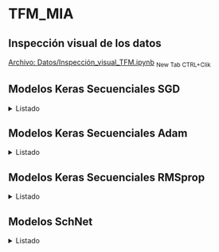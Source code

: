 # TFM_MIA
## Inspección visual de los datos
[Archivo: Datos/Inspección_visual_TFM.ipynb](https://github.com/chusoHub/TFM_MIA/blob/main/Datos/Inspección_visual_TFM.ipynb) <sub>New Tab CTRL+Clik</sub>

## Modelos Keras Secuenciales SGD
<details>
<summary>Listado</summary>
<!--All you need is a blank line-->

### Modelo SGD 1
*   3 capas ocultas densas de 200, 500 y 500 unidades
*   Activación 'Relu'
*   Loss MSE
*   Métrica MAE
*   SGD Learning Rate 1e-2 Momentum 0.0
*   2000 epochs

Validación:
*   loss (mse): 1.7178e-05 
*   mean_absolute_error: 0.0017

Test:
*   loss (mse): 4.8378e-04
*   mean_absolute_error: 0.0022

[Archivo: Modelos_Keras_Secuenciales/keras_seq_sgd_1.ipynb](https://github.com/chusoHub/TFM_MIA/blob/main/Modelos_Keras_Secuenciales/keras_seq_sgd_1.ipynb) <sub>New Tab CTRL+Clik</sub>
### Modelo SGD 2
*   3 capas ocultas densas de 200, 500 y 500 unidades
*   Activación 'Relu'
*   Loss MSE
*   Métrica MAE
*   SGD Learning Rate 1e-2 Momentum 0.0
*   2000 epochs
*   Reentrenamiento 1e-4 100 epochs
*   Reentrenamiento 1e-6 100 epochs
*   Reentrenamiento 1e-8 100 epochs

Validación:
*   loss (mse): 1.6339e-05  
*   mean_absolute_error: 0.0016 

Test:
*   loss (mse): 4.8143e-04 
*   mean_absolute_error: 0.0021

[Archivo: Modelos_Keras_Secuenciales/keras_seq_sgd_2.ipynb](https://github.com/chusoHub/TFM_MIA/blob/main/Modelos_Keras_Secuenciales/keras_seq_sgd_2.ipynb) <sub>New Tab CTRL+Clik</sub>
### Modelo SGD 3
*   3 capas ocultas densas de 200, 500 y 500 unidades
*   Activación 'Relu'
*   Loss MSE
*   Métrica MAE
*   SGD Learning Rate 1e-6 Momentum 0.0
*   2000 epochs

Validación:
*   loss (mse): 0.0705 
*   mean_absolute_error: 0.1821  

Test:
*   loss (mse): 0.0363 
*   mean_absolute_error: 0.1458 

[Archivo: Modelos_Keras_Secuenciales/keras_seq_sgd_3.ipynb](https://github.com/chusoHub/TFM_MIA/blob/main/Modelos_Keras_Secuenciales/keras_seq_sgd_3.ipynb) <sub>New Tab CTRL+Clik</sub>
### Modelo SGD 4
*   5 capas ocultas densas de 200, 500, 500, 1000, 1000 unidades
*   Activación 'Relu'
*   Loss MSE
*   Métrica MAE
*   SGD Learning Rate 1e-2 Momentum 0.0
*   2000 epochs

Validación:
*   loss (mse): 9.2932e-06 
*   mean_absolute_error: 0.0014  

Test:
*   loss (mse): 4.6964e-04  
*   mean_absolute_error: 0.0018 

[Archivo: Modelos_Keras_Secuenciales/keras_seq_sgd_4.ipynb](https://github.com/chusoHub/TFM_MIA/blob/main/Modelos_Keras_Secuenciales/keras_seq_sgd_4.ipynb) <sub>New Tab CTRL+Clik</sub>
### Modelo SGD 5
*   5 capas ocultas densas de 200, 500, 500, 1000, 1000 unidades
*   Activación 'Relu'
*   Loss MSE
*   Métrica MAE
*   SGD Learning Rate 1e-6 Momentum 0.0
*   2000 epochs

Validación:
*   loss (mse): 0.1981 
*   mean_absolute_error: 0.2315  

Test:
*   loss (mse): 0.0693  
*   mean_absolute_error: 0.1239

[Archivo: Modelos_Keras_Secuenciales/keras_seq_sgd_5.ipynb](https://github.com/chusoHub/TFM_MIA/blob/main/Modelos_Keras_Secuenciales/keras_seq_sgd_5.ipynb) <sub>New Tab CTRL+Clik</sub>
### Modelo SGD 6
*   6 capas ocultas densas de 200, 500, 500, 1000, 1000, 1000 unidades
*   Activación 'Relu'
*   Loss MSE
*   Métrica MAE
*   SGD Learning Rate 1e-2 Momentum 0.0
*   2000 epochs

Validación:
*   loss (mse): 9.7216e-06 
*   mean_absolute_error: 0.0014  

Test:
*   loss (mse): 4.8224e-04 
*   mean_absolute_error: 0.0018 

[Archivo: Modelos_Keras_Secuenciales/keras_seq_sgd_6.ipynb](https://github.com/chusoHub/TFM_MIA/blob/main/Modelos_Keras_Secuenciales/keras_seq_sgd_6.ipynb) <sub>New Tab CTRL+Clik</sub>
### Modelo SGD 7
*   5 capas ocultas densas de 200, 500, 500, 1000, 1000 unidades
*   Activación LeakyReLU(alpha=0.1)
*   Loss MSE
*   Métrica MAE
*   SGD Learning Rate 1e-2 Momentum 0.0
*   2000 epochs

Validación:
*   loss (mse): 1.0303e-05 
*   mean_absolute_error: 0.0013 

Test:
*   loss (mse): 4.6974e-04 
*   mean_absolute_error: 0.0018 

[Archivo: Modelos_Keras_Secuenciales/keras_seq_sgd_7.ipynb](https://github.com/chusoHub/TFM_MIA/blob/main/Modelos%20Keras%20Secuenciales/keras_seq_sgd_7.ipynb) <sub>New Tab CTRL+Clik</sub>
### Modelo SGD 8
*   6 capas ocultas densas de 200, 500, 500, 1000, 1000, 2000 unidades
*   Activación 'Relu'
*   Loss MSE
*   Métrica MAE
*   SGD Learning Rate 1e-2 Momentum 0.0
*   2000 epochs

Validación:
*   loss (mse): 9.7799e-06 
*   mean_absolute_error: 0.0013 

Test:
*   loss (mse): 4.7878e-04 
*   mean_absolute_error: 0.0017

[Archivo: Modelos_Keras_Secuenciales/keras_seq_sgd_8.ipynb](https://github.com/chusoHub/TFM_MIA/blob/main/Modelos_Keras_Secuenciales/keras_seq_sgd_8.ipynb) <sub>New Tab CTRL+Clik</sub>
### Modelo SGD 9
*   6 capas ocultas densas de 200, 500, 500, 1000, 1000, 1000 unidades
*   Activación LeakyReLU(alpha=0.1)
*   Loss MSE
*   Métrica MAE
*   SGD Learning Rate 1e-2 Momentum 0.0
*   2000 epochs

Validación:
*   loss (mse): 1.0371e-05 
*   mean_absolute_error: 0.0013 

Test:
*   loss (mse): 4.7708e-04 
*   mean_absolute_error: 0.0018

[Archivo: Modelos_Keras_Secuenciales/keras_seq_sgd_9.ipynb](https://github.com/chusoHub/TFM_MIA/blob/main/Modelos_Keras_Secuenciales/keras_seq_sgd_9.ipynb) <sub>New Tab CTRL+Clik</sub>
### Modelo SGD 10
*   6 capas ocultas densas de 200, 500, 500, 1000, 1000, 2000 unidades
*   Activación LeakyReLU(alpha=0.1)
*   Loss MSE
*   Métrica MAE
*   SGD Learning Rate 1e-2  Momentum 0.0
*   2000 epochs

Validación:
*   loss (mse): 9.6351e-06 
*   mean_absolute_error: 0.0012

Test:
*   loss (mse): 4.8066e-04 
*   mean_absolute_error: 0.0017

[Archivo: Modelos_Keras_Secuenciales/keras_seq_sgd_10.ipynb](https://github.com/chusoHub/TFM_MIA/blob/main/Modelos_Keras_Secuenciales/keras_seq_sgd_10.ipynb) <sub>New Tab CTRL+Clik</sub>
### Modelo SGD 11
*   5 capas ocultas densas de 500, 1000, 1000, 2000, 2000 unidades
*   Activación LeakyReLU(alpha=0.1) 
*   Loss MSE
*   Métrica MAE
*   SGD Learning Rate 1e-2 Momentum 0.0
*   2000 epochs


Validación:
*   loss (mse): 9.1313e-06 
*   mean_absolute_error: 0.0010

Test:
*   loss (mse): 4.7173e-04 
*   mean_absolute_error: 0.0015

[Archivo: Modelos_Keras_Secuenciales/keras_seq_sgd_11.ipynb](https://github.com/chusoHub/TFM_MIA/blob/main/Modelos_Keras_Secuenciales/keras_seq_sgd_11.ipynb) <sub>New Tab CTRL+Clik</sub>
### Modelo SGD 12
*   5 capas ocultas densas de 500, 1000, 1000, 2000, 2000 unidades
*   Activación LeakyReLU(alpha=0.1)
*   Loss MSE
*   Métrica MAE
*   SGD Learning Rate 1e-2 Momentum 0.0
*   2000 epochs
*   Reentrenamiento 1e-4, 25 epochs

Validación:
*   loss (mse): 9.2066e-06
*   mean_absolute_error: 0.0010

Test:
*   loss (mse): 4.7189e-04 
*   mean_absolute_error: 0.0015

[Archivo: Modelos_Keras_Secuenciales/keras_seq_sgd_12.ipynb](https://github.com/chusoHub/TFM_MIA/blob/main/Modelos_Keras_Secuenciales/keras_seq_sgd_12.ipynb) <sub>New Tab CTRL+Clik</sub>
### Modelo SGD 13
*   5 capas ocultas densas de 500, 1000, 1000, 2000, 2000 unidades
*   Activación LeakyReLU(alpha=0.1)
*   Loss MSE
*   Métrica MAE
*   SGD Learning Rate 1e-2 momentum 0.2
*   2000 epochs
*   Reentrenamiento 1e-4, 25 epochs

Validación:
*   loss (mse): 9.6475e-06 
*   mean_absolute_error: 0.0010

Test:
*   loss (mse): 5.1486e-04 
*   mean_absolute_error: 0.0016 

[Archivo: Modelos_Keras_Secuenciales/keras_seq_sgd_13.ipynb](https://github.com/chusoHub/TFM_MIA/blob/main/Modelos_Keras_Secuenciales/keras_seq_sgd_13.ipynb) <sub>New Tab CTRL+Clik</sub>
### Modelo SGD 14
*   3 capas ocultas densas de 200, 500 y 500 unidades
*   Activación 'Relu'
*   Loss MSLE
*   Métrica MAE
*   SGD Learning Rate 1e-2 Momentum 0.0
*   2000 epochs

Validación:
*   loss (msle): 7.4050e-06 
*   mean_absolute_error: 0.0020 

Test:
*   loss (msle): 2.3492e-04 
*   mean_absolute_error: 0.0021 

[Archivo: Modelos_Keras_Secuenciales/keras_seq_sgd_14.ipynb](https://github.com/chusoHub/TFM_MIA/blob/main/Modelos_Keras_Secuenciales/keras_seq_sgd_14.ipynb) <sub>New Tab CTRL+Clik</sub>
### Modelo SGD 15
*   5 capas ocultas densas de 500, 1000, 1000, 2000, 2000 unidades
*   Activación LeakyReLU(alpha=0.1)
*   Loss MSLE
*   Métrica MAE
*   SGD Learning Rate 1e-2 Momentum 0.0
*   2000 epochs
*   Reentrenamiento 1e-4, 25 epochs


Validación:
*   loss (msle): 4.1691e-06 
*   mean_absolute_error: 9.7133e-04

Test:
*   loss (msle): 2.3345e-04 
*   mean_absolute_error: 0.0014 

[Archivo: Modelos_Keras_Secuenciales/keras_seq_sgd_15.ipynb](https://github.com/chusoHub/TFM_MIA/blob/main/Modelos_Keras_Secuenciales/keras_seq_sgd_15.ipynb) <sub>New Tab CTRL+Clik</sub>
### Modelo SGD 16
*   5 capas ocultas densas de 500, 1000, 1000, 2000, 2000 unidades
*   Activación LeakyReLU(alpha=0.1)
*   Loss MSE
*   Métrica MAE
*   SGD Learning Rate 1e-2 Momentum 0.0
*   ReduceLrEarlyStoppingBest 1e-6
*   5000 epochs


Validación:
*   loss (mse): 0.0011
*   mean_absolute_error: 1.0106e-05

Test:
*   loss (msle): 4.7435e-04
*   mean_absolute_error: 0.0016

[Archivo: Modelos_Keras_Secuenciales/keras_seq_sgd_16.ipynb](https://github.com/chusoHub/TFM_MIA/blob/main/Modelos_Keras_Secuenciales/keras_seq_sgd_16.ipynb) <sub>New Tab CTRL+Clik</sub>


</details>

## Modelos Keras Secuenciales Adam
<details>
<summary>Listado</summary>

### Modelo Adam  1
*   3 capas ocultas densas de 200, 500 y 500 unidades
*   Activación 'Relu'
*   Loss MSE
*   Métrica MAE
*   Adam Learning Rate 1e-2
*   2000 epochs

Validación:
*   loss (mse): 2.8247e-05 
*   mean_absolute_error: 0.0039 

Test:
*   loss (mse): 4.8438e-04 
*   mean_absolute_error: 0.0047 

[Archivo: Modelos_Keras_Secuenciales/keras_seq_adam_1.ipynb](https://github.com/chusoHub/TFM_MIA/blob/main/Modelos_Keras_Secuenciales/keras_seq_adam_1.ipynb) <sub>New Tab CTRL+Clik</sub>
### Modelo Adam  2
*   3 capas ocultas densas de 200, 500 y 500 unidades
*   Activación 'Relu'
*   Loss MSE
*   Métrica MAE
*   Adam Learning Rate 1e-6
*   2000 epochs

Validación:
*   loss (mse): 3.4023e-05 
*   mean_absolute_error: 0.0044  

Test:
*   loss (mse): 4.9038e-04 
*   mean_absolute_error: 0.0049 

[Archivo: Modelos_Keras_Secuenciales/keras_seq_adam_2.ipynb](https://github.com/chusoHub/TFM_MIA/blob/main/Modelos_Keras_Secuenciales/keras_seq_adam_2.ipynb) <sub>New Tab CTRL+Clik</sub>
### Modelo Adam  3
*   5 capas ocultas densas de 200, 500, 500, 1000, 1000 unidades
*   Activación 'Relu'
*   Loss MSE
*   Métrica MAE
*   Adam Learning Rate 1e-6
*   2000 epochs

Validación:
*   loss (mse): 1.5672e-05
*   mean_absolute_error: 0.0017  

Test:
*   loss (mse): 4.7965e-04 
*   mean_absolute_error: 0.0020 

[Archivo: Modelos_Keras_Secuenciales/keras_seq_adam_3.ipynb](https://github.com/chusoHub/TFM_MIA/blob/main/Modelos_Keras_Secuenciales/keras_seq_adam_3.ipynb) <sub>New Tab CTRL+Clik</sub>
### Modelo Adam  4
*   5 capas ocultas densas de 200, 500, 500, 1000, 1000 unidades
*   Activación LeakyReLU(alpha=0.1)
*   Loss MSE
*   Métrica MAE
*   Adam Learning Rate 1e-6
*   2000 epochs


Validación:
*   loss (mse): 1.3146e-05 
*   mean_absolute_error: 0.0016  

Test:
*   loss (mse): 4.7908e-04  
*   mean_absolute_error: 0.0018  

[Archivo: Modelos_Keras_Secuenciales/keras_seq_adam_4.ipynb](https://github.com/chusoHub/TFM_MIA/blob/main/Modelos_Keras_Secuenciales/keras_seq_adam_4.ipynb) <sub>New Tab CTRL+Clik</sub>
### Modelo Adam  5
*   6 capas ocultas densas de 200, 500, 500, 1000, 1000, 1000 unidades
*   Activación LeakyReLU(alpha=0.1)
*   Loss MSE
*   Métrica MAE
*   Adam Learning Rate 1e-6
*   2000 epochs

Validación:
*   loss (mse): 1.4982e-05 
*   mean_absolute_error: 0.0015

Test:
*   loss (mse): 4.8188e-04 
*   mean_absolute_error: 0.0017

[Archivo: Modelos_Keras_Secuenciales/keras_seq_adam_5.ipynb](https://github.com/chusoHub/TFM_MIA/blob/main/Modelos_Keras_Secuenciales/keras_seq_adam_5.ipynb) <sub>New Tab CTRL+Clik</sub>
### Modelo Adam 6
*   6 capas ocultas densas de 200, 500, 500, 1000, 1000, 2000 unidades
*   Activación LeakyReLU(alpha=0.1)
*   Loss MSE
*   Métrica MAE
*   Adam Learning Rate 1e-6
*   2000 epochs

Validación:
*   loss (mse): 2.2877e-05 
*   mean_absolute_error: 0.0015

Test:
*   loss (mse): 5.2285e-04 
*   mean_absolute_error: 0.0018

[Archivo: Modelos_Keras_Secuenciales/keras_seq_adam_6.ipynb](https://github.com/chusoHub/TFM_MIA/blob/main/Modelos_Keras_Secuenciales/keras_seq_adam_6.ipynb) <sub>New Tab CTRL+Clik</sub>
### Modelo Adam 7
*   5 capas ocultas densas de 200, 500, 500, 1000, 1000 unidades
*   Activación LeakyReLU(alpha=0.1)
*   Loss MSE
*   Métrica MAE
*   Adam Learning Rate 1e-6
*   2000 epochs
*   Reentrenamiento 1e-8 25 epochs

Validación:
*   loss (mse): 1.3088e-05 
*   mean_absolute_error: 0.0016

Test:
*   loss (mse): 4.8191e-04 
*   mean_absolute_error: 0.0019

[Archivo: Modelos_Keras_Secuenciales/keras_seq_adam_7.ipynb](https://github.com/chusoHub/TFM_MIA/blob/main/Modelos_Keras_Secuenciales/keras_seq_adam_7.ipynb) <sub>New Tab CTRL+Clik</sub>

### Modelo Adam 8
*   6 capas ocultas densas de 200, 500, 500, 1000, 1000, 2000 unidades
*   Activación LeakyReLU(alpha=0.1)
*   Loss MSE
*   Métrica MAE
*   Adam Learning Rate 1e-4
*   2000 epochs

Validación:
*   loss (mse): 1.9506e-06 
*   mean_absolute_error: 9.3333e-04 

Test:
*   loss (mse): 8.7174e-04 
*   mean_absolute_error: 0.0032 

[Archivo: Modelos_Keras_Secuenciales/keras_seq_adam_8.ipynb](https://github.com/chusoHub/TFM_MIA/blob/main/Modelos_Keras_Secuenciales/keras_seq_adam_8.ipynb) <sub>New Tab CTRL+Clik</sub>
### Modelo Adam 9
*   5 capas ocultas densas de 500, 1000, 1000, 2000, 2000 unidades
*   Activación LeakyReLU(alpha=0.1)
*   Loss MSE
*   Métrica MAE
*   Adam Learning Rate 1e-6
*   2000 epochs


Validación:
*   loss (mse): 2.0710e-05 
*   mean_absolute_error: 0.0013 

Test:
*   loss (mse): 5.2445e-04 
*   mean_absolute_error: 0.0017 

[Archivo: Modelos_Keras_Secuenciales/keras_seq_adam_9.ipynb](https://github.com/chusoHub/TFM_MIA/blob/main/Modelos_Keras_Secuenciales/keras_seq_adam_9.ipynb) <sub>New Tab CTRL+Clik</sub>
### Modelo Adam 10
*   6 capas ocultas densas de 200, 500, 500, 1000, 1000, 2000 unidades
*   Activación LeakyReLU(alpha=0.1)
*   Loss MSE
*   Métrica MAE
*   Adam Learning Rate 1e-2
*   2000 epochs

Validación:
*   loss (mse): 2.4614e-04 
*   mean_absolute_error: 0.0118 

Test:
*   loss (mse): 6.3948e-04 
*   mean_absolute_error: 0.0108  

[Archivo: Modelos_Keras_Secuenciales/keras_seq_adam_10.ipynb](https://github.com/chusoHub/TFM_MIA/blob/main/Modelos_Keras_Secuenciales/keras_seq_adam_10.ipynb) <sub>New Tab CTRL+Clik</sub>
### Modelo Adam 11
*   6 capas ocultas densas de 200, 500, 500, 1000, 1000, 2000 unidades
*   Activación LeakyReLU(alpha=0.1)
*   Loss MSE
*   Métrica MAE
*   Adam Learning Rate 1e-4
*   2000 epochs
*   Reentrenamiento 1e-6, 25 epochs


Validación:
*   loss (mse): 1.6204e-06 
*   mean_absolute_error: 8.3836e-04 

Test:
*   loss (mse): 9.5112e-04 
*   mean_absolute_error: 0.0032 

[Archivo: Modelos_Keras_Secuenciales/keras_seq_adam_11.ipynb](https://github.com/chusoHub/TFM_MIA/blob/main/Modelos_Keras_Secuenciales/keras_seq_adam_11.ipynb) <sub>New Tab CTRL+Clik</sub>

### Modelo Adam 12
*   6 capas ocultas densas de 200, 500, 500, 1000, 1000, 2000 unidades
*   Activación LeakyReLU(alpha=0.1)
*   Loss MSE
*   Métrica MAE
*   Adam Learning Rate 1e-3
*   Regularización kernel_regularizer='l2'
*   2000 epochs

Validación:
*   loss (mse): 0.0029 
*   mean_absolute_error: 0.0118 

Test:
*   loss (mse): 0.0033 
*   mean_absolute_error: 0.0113 

[Archivo: Modelos_Keras_Secuenciales/keras_seq_adam_12.ipynb](https://github.com/chusoHub/TFM_MIA/blob/main/Modelos_Keras_Secuenciales/keras_seq_adam_12.ipynb) <sub>New Tab CTRL+Clik</sub>

### Modelo Adam 13
*   6 capas ocultas densas de 200, 500, 500, 1000, 1000, 2000 unidades
*   Activación LeakyReLU(alpha=0.1)
*   Loss MSE
*   Métrica MAE
*   Adam Learning Rate 1e-5
*   2000 epochs

Validación:
*   loss (mse): 1.8824e-06 
*   mean_absolute_error: 7.7932e-04 

Test:
*   loss (mse): 0.0012 
*   mean_absolute_error: 0.0021 

[Archivo: Modelos_Keras_Secuenciales/keras_seq_adam_13.ipynb](https://github.com/chusoHub/TFM_MIA/blob/main/Modelos_Keras_Secuenciales/keras_seq_adam_13.ipynb) <sub>New Tab CTRL+Clik</sub>

### Modelo Adam 14
*   6 capas ocultas densas de 200, 500, 500, 1000, 1000, 2000 unidades
*   Activación LeakyReLU(alpha=0.1)
*   Loss MSE
*   Métrica MAE
*   Adam Learning Rate 1e-4
*   1 Dropout 0.1
*   2000 epochs

Validación:
*   loss (mse): 1.1545e-05 
*   mean_absolute_error: 0.0023 

Test:
*   loss (mse): 6.6990e-04 
*   mean_absolute_error: 0.0039 

[Archivo: Modelos_Keras_Secuenciales/keras_seq_adam_14.ipynb](https://github.com/chusoHub/TFM_MIA/blob/main/Modelos_Keras_Secuenciales/keras_seq_adam_14.ipynb) <sub>New Tab CTRL+Clik</sub>

### Modelo Adam 15
*   5 capas ocultas densas de 500, 1000, 1000, 2000, 2000 unidades
*   Activación LeakyReLU(alpha=0.1)
*   Loss MSLE
*   Métrica MAE
*   Adam Learning Rate 1e-6
*   2000 epochs


Validación:
*   loss (msle): 3.1211e-06  
*   mean_absolute_error: 0.0023 

Test:
*   loss (msle): 9.7463e-04 
*   mean_absolute_error: 0.0013 

[Archivo: Modelos_Keras_Secuenciales/keras_seq_adam_15.ipynb](https://github.com/chusoHub/TFM_MIA/blob/main/Modelos_Keras_Secuenciales/keras_seq_adam_15.ipynb) <sub>New Tab CTRL+Clik</sub>

### Modelo Adam 16
*   5 capas ocultas densas de 500, 1000, 1000, 2000, 2000 unidades
*   Activación LeakyReLU(alpha=0.1)
*   Loss MSE
*   Métrica MAE
*   Adam Learning Rate 1e-4
*   ReduceLrEarlyStoppingBest 1e-10
*   5000 epochs

Validación:
*   loss (mse): 3.6459e-07
*   mean_absolute_error: 3.5422e-04

Test:
*   loss (mse): 0.0011
*   mean_absolute_error: 0.0023

[Archivo: Modelos_Keras_Secuenciales/keras_seq_adam_16.ipynb](https://github.com/chusoHub/TFM_MIA/blob/main/Modelos_Keras_Secuenciales/keras_seq_adam_16.ipynb) <sub>New Tab CTRL+Clik</sub>

### Modelo Adam 17
*   5 capas ocultas densas de 200, 500, 500, 1000, 1000, 2000 unidades
*   Activación LeakyReLU(alpha=0.1)
*   Loss MSE
*   Métrica MAE
*   Adam Learning Rate 1e-2
*   15 epochs
*   Reentrenamiento 1e-4 50
*   Reentrenamiento 1e-6 1500

Validación:
*   loss (mse): 2.8956e-05
*   mean_absolute_error: 0.0033

Test:
*   loss (mse): 0.0015
*   mean_absolute_error: 0.0246

[Archivo: Modelos_Keras_Secuenciales/keras_seq_adam_17.ipynb](https://github.com/chusoHub/TFM_MIA/blob/main/Modelos_Keras_Secuenciales/keras_seq_adam_17.ipynb) <sub>New Tab CTRL+Clik</sub>


</details>


## Modelos Keras Secuenciales RMSprop
<details>
<summary>Listado</summary>

### Modelo RMSprop 1
*   3 capas ocultas densas de 200, 500 y 500 unidades
*   Activación 'Relu'
*   Loss MSE
*   Métrica MAE
*   RMSprop Learning Rate 1e-2
*   2000 epochs

Validación:
*   loss (mse): 6.8896e-05 
*   mean_absolute_error: 0.0056

Test:
*   loss (mse): 5.3990e-04 
*   mean_absolute_error: 0.0057 

[Archivo: Modelos_Keras_Secuenciales/keras_seq_rmsprop_1.ipynb](https://github.com/chusoHub/TFM_MIA/blob/main/Modelos_Keras_Secuenciales/keras_seq_rmsprop_1.ipynb) <sub>New Tab CTRL+Clik</sub>
### Modelo RMSprop 2
*   3 capas ocultas densas de 200, 500 y 500 unidades
*   Activación 'Relu'
*   Loss MSE
*   Métrica MAE
*   RMSprop Learning Rate 1e-6
*   2000 epochs

Validación:
*   loss (mse): 2.5159e-05 
*   mean_absolute_error: 0.0024

Test:
*   loss (mse): 4.5581e-04 
*   mean_absolute_error: 0.0024 

[Archivo: Modelos_Keras_Secuenciales/keras_seq_rmsprop_2.ipynb](https://github.com/chusoHub/TFM_MIA/blob/main/Modelos_Keras_Secuenciales/keras_seq_rmsprop_2.ipynb) <sub>New Tab CTRL+Clik</sub>
### Modelo RMSprop 3
*   5 capas ocultas densas de 200, 500, 500, 1000, 1000 unidades
*   Activación 'Relu'
*   Loss MSE
*   Métrica MAE
*   RMSprop Learning Rate 1e-6
*   2000 epochs

Validación:
*   loss (mse): 1.8369e-05  
*   mean_absolute_error: 0.0023 

Test:
*   loss (mse): 4.5930e-04 
*   mean_absolute_error: 0.0024 

[Archivo: Modelos_Keras_Secuenciales/keras_seq_rmsprop_3.ipynb](https://github.com/chusoHub/TFM_MIA/blob/main/Modelos_Keras_Secuenciales/keras_seq_rmsprop_3.ipynb) <sub>New Tab CTRL+Clik</sub>

</details>

## Modelos SchNet
<details>
<summary>Listado</summary>

### Modelo SchNet 1
*   n_atom_basis=30
*   n_filters=30
*   n_gaussians=20
*   n_interactions=5
*   cutoff=4.
*   cutoff_network=HardCutoff
*   Loss MSE
*   Métrica MAE
*   Adam 1e-2
*   ReduceLROnPlateauHook hasta 1e-6

Modelo final entrenamiento:
*   Train Loss (mse): 0.000449
*   Validation Loss (mse): 4.7e-05
*   Validation MAE:  0.004662

Mejor modelo:
*   Validación MAE: 0.003593
*   Test MAE: 0.003493

[Archivo: Modelos_SchNet/schnet_1.ipynb](https://github.com/chusoHub/TFM_MIA/blob/main/Modelos_SchNet/schnet_1.ipynb) <sub>New Tab CTRL+Clik</sub>
### Modelo SchNet 2
*   n_atom_basis=30
*   n_filters=30
*   n_gaussians=20
*   n_interactions=5
*   cutoff=4.
*   cutoff_network=CosineCutoff
*   Loss MSE
*   Métrica MAE
*   Adam 1e-2
*   ReduceLROnPlateauHook hasta 1e-6

Modelo final entrenamiento:
*   Train Loss (mse): 0.000441
*   Validation Loss (mse): 3.8e-05
*   Validation MAE: 0.003866

Mejor modelo:
*   Validación MAE: 0.003486
*   Test MAE: 0.003183

[Archivo: Modelos_SchNet/schnet_2.ipynb](https://github.com/chusoHub/TFM_MIA/blob/main/Modelos_SchNet/schnet_2.ipynb) <sub>New Tab CTRL+Clik</sub>
### Modelo SchNet 3
*   n_atom_basis=30
*   n_filters=30
*   n_gaussians=20
*   n_interactions=5
*   cutoff=5.
*   cutoff_network=HardCutoff
*   Loss MSE
*   Métrica MAE
*   Adam 1e-2
*   ReduceLROnPlateauHook hasta 1e-6

Modelo final entrenamiento:
*   Train Loss (mse): 0.000517
*   Validation Loss (mse): 9.5e-05
*   Validation MAE: 0.006974

Mejor modelo:
*   Validación MAE: 0.006181
*   Test MAE: 0.006842

[Archivo: Modelos_SchNet/schnet_3.ipynb](https://github.com/chusoHub/TFM_MIA/blob/main/Modelos_SchNet/schnet_3.ipynb) <sub>New Tab CTRL+Clik</sub>
### Modelo SchNet 4
*   n_atom_basis=60
*   n_filters=60
*   n_gaussians=20
*   n_interactions=5
*   cutoff=4.
*   cutoff_network=CosineCutoff
*   Loss MSE
*   Métrica MAE
*   Adam 1e-2
*   ReduceLROnPlateauHook hasta 1e-6

Modelo final entrenamiento:
*   Train Loss (mse): 0.00057
*   Validation Loss (mse): 0.000148
*   Validation MAE: 0.008312

Mejor modelo:
*   Validación MAE: 0.008167
*   Test MAE: 0.006875

[Archivo: Modelos_SchNet/schnet_4.ipynb](https://github.com/chusoHub/TFM_MIA/blob/main/Modelos_SchNet/schnet_4.ipynb) <sub>New Tab CTRL+Clik</sub>
### Modelo SchNet 5
*   n_atom_basis=30
*   n_filters=30
*   n_gaussians=20
*   n_interactions=5
*   cutoff=4.
*   cutoff_network=HardCutoff
*   Loss MSE
*   Métrica MAE
*   SGD 1e-2 momentum=0.9
*   ReduceLROnPlateauHook hasta 1e-6

Modelo final entrenamiento:
*   Train Loss (mse): NaN
*   Validation Loss (mse): NaN
*   Validation MAE: NaN

Mejor modelo:
*   Validación MAE: NaN
*   Test MAE: NaN

[Archivo: Modelos_SchNet/schnet_5.ipynb](https://github.com/chusoHub/TFM_MIA/blob/main/Modelos_SchNet/schnet_5.ipynb) <sub>New Tab CTRL+Clik</sub>

### Modelo SchNet 6
*   n_atom_basis=30
*   n_filters=10
*   n_gaussians=20
*   n_interactions=5
*   cutoff=4.
*   cutoff_network=CosineCutoff
*   Adam 1e-2
*   ReduceLROnPlateauHook hasta 1e-6

Modelo final entrenamiento:
*   Train Loss (mse): 0.000457
*   Validation Loss (mse): 3.7e-05
*   Validation MAE: 0.003695

Mejor modelo:
*   Validación MAE: 0.003515
*   Test MAE: 0.003460

[Archivo: Modelos_SchNet/schnet_6.ipynb](https://github.com/chusoHub/TFM_MIA/blob/main/Modelos_SchNet/schnet_6.ipynb) <sub>New Tab CTRL+Clik</sub>
<!--### Modelo SchNet  7
*   n_atom_basis=30
*   n_filters=30
*   n_gaussians=20
*   n_interactions=5
*   cutoff=4.
*   cutoff_network=CosineCutoff
*   Adam 1e-2
*   ReduceLROnPlateauHook hasta 1e-6
*   Loss MSLE

Modelo final entrenamiento:
*   Train Loss (msle): 
*   Validation Loss (msle): 
*   Validation MAE: 

Mejor modelo:
*   Validación MAE: 
*   Test MAE: 

[Archivo: Modelos_SchNet/schnet_7.ipynb](https://github.com/chusoHub/TFM_MIA/blob/main/Modelos_SchNet/schnet_7.ipynb) <sub>New Tab CTRL+Clik</sub>-->

### Modelo SchNet 7
*   n_atom_basis=20
*   n_filters=30
*   n_gaussians=20
*   n_interactions=5
*   cutoff=4.
*   cutoff_network=CosineCutoff
*   Adam 1e-2
*   ReduceLROnPlateauHook hasta 1e-6

Modelo final entrenamiento:
*   Train Loss (mse):  0.000478
*   Validation Loss (mse): 5.1e-05
*   Validation MAE: 0.004724

Mejor modelo:
*   Validación MAE: 0.004733
*   Test MAE: 0.005014

[Archivo: Modelos_SchNet/schnet_7.ipynb](https://github.com/chusoHub/TFM_MIA/blob/main/Modelos_SchNet/schnet_7.ipynb) <sub>New Tab CTRL+Clik</sub>

### Modelo SchNet 8
*   n_atom_basis=30
*   n_filters=5
*   n_gaussians=20
*   n_interactions=5
*   cutoff=4.
*   cutoff_network=HardCutoff
*   SGD 1e-4 momentum=0.0
*   ReduceLROnPlateauHook hasta 1e-6

Modelo final entrenamiento:
*   Train Loss (mse): NaN
*   Validation Loss (mse): NaN
*   Validation MAE: NaN

Mejor modelo:
*   Validación MAE: NaN
*   Test MAE: NaN

[Archivo: Modelos_SchNet/schnet_8.ipynb](https://github.com/chusoHub/TFM_MIA/blob/main/Modelos_SchNet/schnet_8.ipynb) <sub>New Tab CTRL+Clik</sub>
### Modelo SchNet  9
*   n_atom_basis=30
*   n_filters=10
*   n_gaussians=20
*   n_interactions=7
*   cutoff=4.
*   cutoff_network=CosineCutoff
*   Adam 1e-2
*   ReduceLROnPlateauHook hasta 1e-6

Modelo final entrenamiento:
*   Train Loss (mse): 0.000724
*   Validation Loss (mse): 0.000303
*   Validation MAE: 0.012093

Mejor modelo:
*   Validación MAE: 0.011866
*   Test MAE: 0.012190

[Archivo: Modelos_SchNet/schnet_9.ipynb](https://github.com/chusoHub/TFM_MIA/blob/main/Modelos_SchNet/schnet_9.ipynb) <sub>New Tab CTRL+Clik</sub>
### Modelo SchNet  10
*   n_atom_basis=30
*   n_filters=10
*   n_gaussians=25
*   n_interactions=5
*   cutoff=4.
*   cutoff_network=CosineCutoff
*   Adam 1e-2
*   ReduceLROnPlateauHook hasta 1e-6

Modelo final entrenamiento:
*   Train Loss (mse): 0.000505
*   Validation Loss (mse): 0.000117
*   Validation MAE: 0.007442

Mejor modelo:
*   Validación MAE: 0.007177
*   Test MAE: 0.007547

[Archivo: Modelos_SchNet/schnet_10.ipynb](https://github.com/chusoHub/TFM_MIA/blob/main/Modelos_SchNet/schnet_10.ipynb) <sub>New Tab CTRL+Clik</sub>
### Modelo SchNet  11
*   n_atom_basis=30
*   n_filters=10
*   n_gaussians=15
*   n_interactions=5
*   cutoff=4.
*   cutoff_network=CosineCutoff
*   Adam 1e-2
*   ReduceLROnPlateauHook hasta 1e-6

Modelo final entrenamiento:
*   Train Loss (mse): 0.00048
*   Validation Loss (mse): 5.3e-05
*   Validation MAE: 0.004568

Mejor modelo:
*   Validación MAE: 0.004423
*   Test MAE: 0.004422

[Archivo: Modelos_SchNet/schnet_11.ipynb](https://github.com/chusoHub/TFM_MIA/blob/main/Modelos_SchNet/schnet_11.ipynb) <sub>New Tab CTRL+Clik</sub>
### Modelo SchNet  12
*   n_atom_basis=30
*   n_filters=10
*   n_gaussians=20
*   n_interactions=3
*   cutoff=4.
*   cutoff_network=CosineCutoff
*   Adam 1e-2
*   ReduceLROnPlateauHook hasta 1e-6

Modelo final entrenamiento:
*   Train Loss (mse): 0.000483
*   Validation Loss (mse): 9.9e-05
*   Validation MAE: 0.00697

Mejor modelo:
*   Validación MAE: 0.006397
*   Test MAE: 0.006441

[Archivo: Modelos_SchNet/schnet_12.ipynb](https://github.com/chusoHub/TFM_MIA/blob/main/Modelos_SchNet/schnet_12.ipynb) <sub>New Tab CTRL+Clik</sub>
### Modelo SchNet  13
*   n_atom_basis=30
*   n_filters=10
*   n_gaussians=20
*   n_interactions=5
*   cutoff=3.
*   cutoff_network=CosineCutoff
*   Adam 1e-2
*   ReduceLROnPlateauHook hasta 1e-6

Modelo final entrenamiento:
*   Train Loss (mse): 0.000468
*   Validation Loss (mse): 5.2e-05
*   Validation MAE: 0.005068

Mejor modelo:
*   Validación MAE: 0.004998
*   Test MAE: 0.005234

[Archivo: Modelos_SchNet/schnet_13.ipynb](https://github.com/chusoHub/TFM_MIA/blob/main/Modelos_SchNet/schnet_13.ipynb) <sub>New Tab CTRL+Clik</sub>
### Modelo SchNet  14
*   n_atom_basis=30
*   n_filters=4
*   n_gaussians=20
*   n_interactions=5
*   cutoff=4.
*   cutoff_network=HardCutoff
*   Adam 1e-2
*   ReduceLROnPlateauHook hasta 1e-6

Modelo final entrenamiento:
*   Train Loss (mse): 0.000605
*   Validation Loss (mse): 0.000194
*   Validation MAE: 0.009697

Mejor modelo:
*   Validación MAE: 0.009563
*   Test MAE: 0.008450

[Archivo: Modelos_SchNet/schnet_14.ipynb](https://github.com/chusoHub/TFM_MIA/blob/main/Modelos_SchNet/schnet_14.ipynb) <sub>New Tab CTRL+Clik</sub>

### Modelo SchNet  15
*   n_atom_basis=30
*   n_filters=30
*   n_gaussians=20
*   n_interactions=5
*   cutoff=4.
*   cutoff_network=CosineCutoff
*   Adam 1e-4
*   ReduceLROnPlateauHook hasta 1e-6

Modelo final entrenamiento: 
*   Train Loss (mse): 0.001561
*   Validation Loss (mse): 0.000982
*   Validation MAE: 0.023362

Mejor modelo:
*   Validación MAE: 0.021679
*   Test MAE: 0.023327

[Archivo: Modelos_SchNet/schnet_15.ipynb](https://github.com/chusoHub/TFM_MIA/blob/main/Modelos_SchNet/schnet_15.ipynb) <sub>New Tab CTRL+Clik</sub>

</details>
